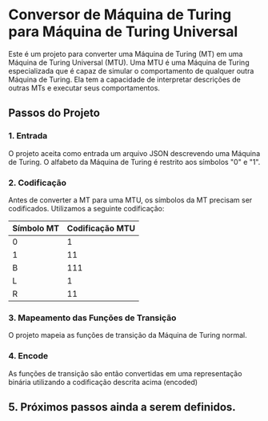 # Conversor de Máquina de Turing para Máquina de Turing Universal

Este é um projeto para converter uma Máquina de Turing (MT) em uma Máquina de Turing Universal (MTU). Uma MTU é uma Máquina de Turing especializada que é capaz de simular o comportamento de qualquer outra Máquina de Turing. Ela tem a capacidade de interpretar descrições de outras MTs e executar seus comportamentos.

## Passos do Projeto

### 1. Entrada

O projeto aceita como entrada um arquivo JSON descrevendo uma Máquina de Turing. O alfabeto da Máquina de Turing é restrito aos símbolos "0" e "1".

### 2. Codificação

Antes de converter a MT para uma MTU, os símbolos da MT precisam ser codificados. Utilizamos a seguinte codificação:

| Símbolo MT  | Codificação MTU |
|-------------|-----------------|
| 0           | 1               |
| 1           | 11              |
| B           | 111             |
| L           | 1               |
| R           | 11              |

### 3. Mapeamento das Funções de Transição

O projeto mapeia as funções de transição da Máquina de Turing normal.

### 4. Encode

As funções de transição são então convertidas em uma representação binária utilizando a codificação descrita acima (encoded)

## 5. Próximos passos ainda a serem definidos. 

